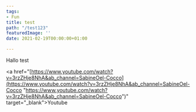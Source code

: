 ```yaml
---
tags:
- Fun
title: test
path: "/test123"
featuredImage: ''
date: 2021-02-19T00:00:00+01:00

---
```

Hallo test

<a href="[https://www.youtube.com/watch?v=3rzZHje8NhA&ab_channel=SabineOel-Cocco](https://www.youtube.com/watch?v=3rzZHje8NhA&ab_channel=SabineOel-Cocco "https://www.youtube.com/watch?v=3rzZHje8NhA&ab_channel=SabineOel-Cocco")" target="_blank">Youtube</a>